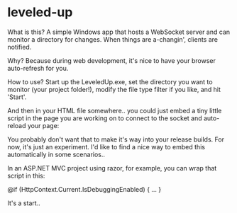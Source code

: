 leveled-up
==========

What is this?
A simple Windows app that hosts a WebSocket server and can monitor a directory for changes.
When things are a-changin', clients are notified.

Why?
Because during web development, it's nice to have your browser auto-refresh for you.

How to use?
Start up the LeveledUp.exe, set the directory you want to monitor (your project folder!), modify the file type filter if you like, and hit 'Start'.

And then in your HTML file somewhere.. you could just embed a tiny little script in the page you are working on to connect to the socket and auto-reload your page:

<script type="text/javascript">
    (function(){
    	var ws = new WebSocket("ws://localhost:9797"); 
    	ws.onopen = function () {
		    console.log('Connected to leveledUp change notification server....')
		};				 
		ws.onmessage = function (evt) { window.location.reload(); };
    })();			
</script>

You probably don't want that to make it's way into your release builds. For now, it's just an experiment. I'd like to find a nice way to embed this automatically in some scenarios..

In an ASP.NET MVC project using razor, for example, you can wrap that script in this:

@if (HttpContext.Current.IsDebuggingEnabled)
    {
       ...
    }

It's a start..
